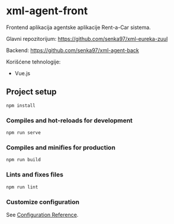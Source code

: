 # xml-agent-front

Frontend aplikacija agentske aplikacije Rent-a-Car sistema.

Glavni repozitorijum: https://github.com/senka97/xml-eureka-zuul

Backend: https://github.com/senka97/xml-agent-back

Korišćene tehnologije: 

  - Vue.js


## Project setup
```
npm install
```

### Compiles and hot-reloads for development
```
npm run serve
```

### Compiles and minifies for production
```
npm run build
```

### Lints and fixes files
```
npm run lint
```

### Customize configuration
See [Configuration Reference](https://cli.vuejs.org/config/).
